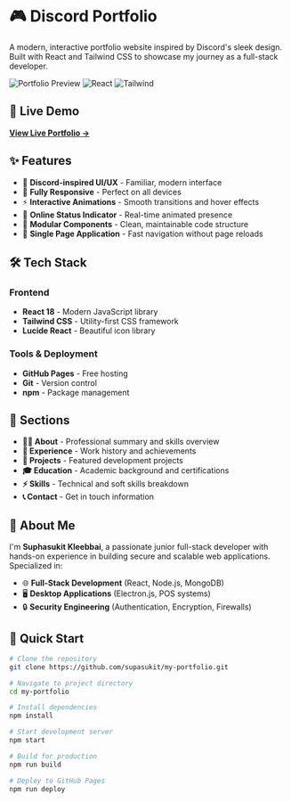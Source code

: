 # 🎮 Discord Portfolio

A modern, interactive portfolio website inspired by Discord's sleek design. Built with React and Tailwind CSS to showcase my journey as a full-stack developer.

![Portfolio Preview](https://img.shields.io/badge/Status-Live-brightgreen) ![React](https://img.shields.io/badge/React-18.2.0-blue) ![Tailwind](https://img.shields.io/badge/Tailwind-3.4.0-38B2AC)

## 🚀 Live Demo
**[View Live Portfolio →](https://supasukit.github.io/my-portfolio)**

## ✨ Features

- 🎨 **Discord-inspired UI/UX** - Familiar, modern interface
- 📱 **Fully Responsive** - Perfect on all devices
- ⚡ **Interactive Animations** - Smooth transitions and hover effects  
- 🌟 **Online Status Indicator** - Real-time animated presence
- 🧩 **Modular Components** - Clean, maintainable code structure
- 🎯 **Single Page Application** - Fast navigation without page reloads

## 🛠️ Tech Stack

### Frontend
- **React 18** - Modern JavaScript library
- **Tailwind CSS** - Utility-first CSS framework
- **Lucide React** - Beautiful icon library

### Tools & Deployment
- **GitHub Pages** - Free hosting
- **Git** - Version control
- **npm** - Package management

## 📱 Sections

- **👨‍💻 About** - Professional summary and skills overview
- **💼 Experience** - Work history and achievements
- **🚀 Projects** - Featured development projects
- **🎓 Education** - Academic background and certifications
- **⚡ Skills** - Technical and soft skills breakdown
- **📞 Contact** - Get in touch information

## 🎯 About Me

I'm **Suphasukit Kleebbai**, a passionate junior full-stack developer with hands-on experience in building secure and scalable web applications. Specialized in:

- 🌐 **Full-Stack Development** (React, Node.js, MongoDB)
- 🖥️ **Desktop Applications** (Electron.js, POS systems)
- 🔒 **Security Engineering** (Authentication, Encryption, Firewalls)

## 🚀 Quick Start

```bash
# Clone the repository
git clone https://github.com/supasukit/my-portfolio.git

# Navigate to project directory
cd my-portfolio

# Install dependencies
npm install

# Start development server
npm start

# Build for production
npm run build

# Deploy to GitHub Pages
npm run deploy
